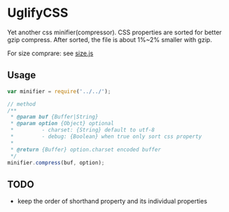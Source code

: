 # UglifyCSS

Yet another css minifier(compressor). CSS properties are sorted for better
gzip compress. After sorted, the file is about 1%~2% smaller with gzip.

For size comprare: see [size.js](https://github.com/myhere/UglifyCSS/blob/master/test/size/size.js)

## Usage

```js
var minifier = require('../../');

// method
/**
 * @param buf {Buffer|String}
 * @param option {Object} optional 
 *         - charset: {String} default to utf-8
 *         - debug: {Boolean} when true only sort css property
 *
 * @return {Buffer} option.charset encoded buffer
 */
minifier.compress(buf, option);
```


## TODO
 * keep the order of shorthand property and its individual properties

